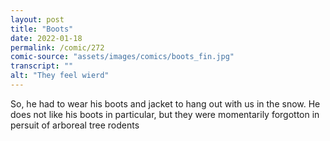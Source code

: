```yaml
---
layout: post
title: "Boots"
date: 2022-01-18
permalink: /comic/272
comic-source: "assets/images/comics/boots_fin.jpg"
transcript: ""
alt: "They feel wierd"
---
```

So, he had to wear his boots and jacket to hang out with us in the snow. He does not like his boots in particular, but they were momentarily forgotton in persuit of arboreal tree rodents
